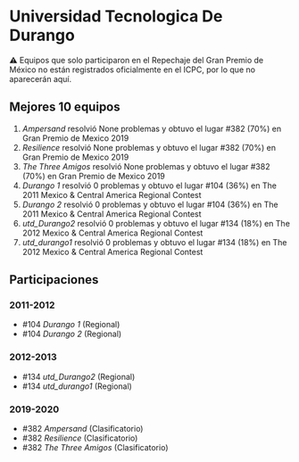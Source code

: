 # Universidad Tecnologica De Durango

:warning: Equipos que solo participaron en el Repechaje del Gran Premio de México no están registrados oficialmente en el ICPC, por lo que no aparecerán aquí.

## Mejores 10 equipos

1. _Ampersand_ resolvió None problemas y obtuvo el lugar #382 (70%) en Gran Premio de Mexico 2019
1. _Resilience_ resolvió None problemas y obtuvo el lugar #382 (70%) en Gran Premio de Mexico 2019
1. _The Three Amigos_ resolvió None problemas y obtuvo el lugar #382 (70%) en Gran Premio de Mexico 2019
1. _Durango 1_ resolvió 0 problemas y obtuvo el lugar #104 (36%) en The 2011 Mexico & Central America Regional Contest
1. _Durango 2_ resolvió 0 problemas y obtuvo el lugar #104 (36%) en The 2011 Mexico & Central America Regional Contest
1. _utd_Durango2_ resolvió 0 problemas y obtuvo el lugar #134 (18%) en The 2012 Mexico & Central America Regional Contest
1. _utd_durango1_ resolvió 0 problemas y obtuvo el lugar #134 (18%) en The 2012 Mexico & Central America Regional Contest

## Participaciones

### 2011-2012

- #104 _Durango 1_ (Regional)
- #104 _Durango 2_ (Regional)

### 2012-2013

- #134 _utd_Durango2_ (Regional)
- #134 _utd_durango1_ (Regional)

### 2019-2020

- #382 _Ampersand_ (Clasificatorio)
- #382 _Resilience_ (Clasificatorio)
- #382 _The Three Amigos_ (Clasificatorio)



